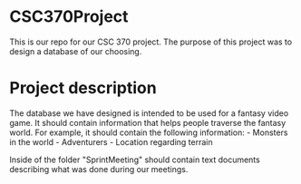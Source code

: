 # CSC370Project
This is our repo for our CSC 370 project. The purpose of this project was to design a database of our choosing.

# Project description
The database we have designed is intended to be used for a fantasy video game. It should contain information that helps people traverse the fantasy world.
For example, it should contain the following information:
	- Monsters in the world
	- Adventurers
	- Location regarding terrain


Inside of the folder "SprintMeeting" should contain text documents describing what was done during our meetings. 